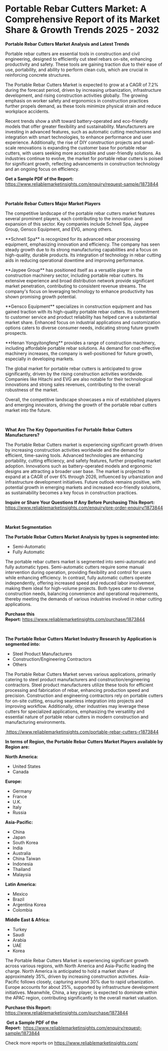 <p><h1>Portable Rebar Cutters Market: A Comprehensive Report of its Market Share & Growth Trends 2025 - 2032</h1></p><p><strong>Portable Rebar Cutters Market Analysis and Latest Trends</strong></p>
<p><p>Portable rebar cutters are essential tools in construction and civil engineering, designed to efficiently cut steel rebars on-site, enhancing productivity and safety. These tools are gaining traction due to their ease of use, portability, and ability to perform clean cuts, which are crucial in reinforcing concrete structures.</p><p>The Portable Rebar Cutters Market is expected to grow at a CAGR of 7.2% during the forecast period, driven by increasing urbanization, infrastructure development, and rising construction activities globally. The growing emphasis on worker safety and ergonomics in construction practices further propels demand, as these tools minimize physical strain and reduce workplace accidents.</p><p>Recent trends show a shift toward battery-operated and eco-friendly models that offer greater flexibility and sustainability. Manufacturers are investing in advanced features, such as automatic cutting mechanisms and integration with smart technologies, to enhance performance and user experience. Additionally, the rise of DIY construction projects and small-scale renovations is expanding the customer base for portable rebar cutters, with users seeking more accessible and user-friendly solutions. As industries continue to evolve, the market for portable rebar cutters is poised for significant growth, reflecting advancements in construction technology and an ongoing focus on efficiency.</p></p>
<p><strong>Get a Sample PDF of the Report:&nbsp;</strong> <a href="https://www.reliablemarketinsights.com/enquiry/request-sample/1873844?utm_campaign=2102&utm_medium=2&utm_source=Github&utm_content=ia&utm_term=02032025&utm_id=portable-rebar-cutters">https://www.reliablemarketinsights.com/enquiry/request-sample/1873844</a></p>
<p>&nbsp;</p>
<p><strong>Portable Rebar Cutters Major Market Players</strong></p>
<p><p>The competitive landscape of the portable rebar cutters market features several prominent players, each contributing to the innovation and expansion of this sector. Key companies include Schnell Spa, Jaypee Group, Gensco Equipment, and EVG, among others.</p><p>**Schnell Spa** is recognized for its advanced rebar processing equipment, emphasizing innovation and efficiency. The company has seen steady growth due to its strong manufacturing capabilities and a focus on high-quality, durable products. Its integration of technology in rebar cutting aids in reducing operational downtime and improving performance.</p><p>**Jaypee Group** has positioned itself as a versatile player in the construction machinery sector, including portable rebar cutters. Its extensive experience and broad distribution network provide significant market penetration, contributing to consistent revenue streams. The company's focus on leveraging technology to enhance productivity has shown promising growth potential.</p><p>**Gensco Equipment** specializes in construction equipment and has gained traction with its high-quality portable rebar cutters. Its commitment to customer service and product reliability has helped carve a substantial market share. Enhanced focus on industrial applications and customization options caters to diverse consumer needs, indicating strong future growth prospects.</p><p>**Henan Yongyitongfeng** provides a range of construction machinery, including affordable portable rebar solutions. As demand for cost-effective machinery increases, the company is well-positioned for future growth, especially in developing markets.</p><p>The global market for portable rebar cutters is anticipated to grow significantly, driven by the rising construction activities worldwide. Companies like Hitachi and EVG are also notable for their technological innovations and strong sales revenues, contributing to the overall robustness of the market.</p><p>Overall, the competitive landscape showcases a mix of established players and emerging innovators, driving the growth of the portable rebar cutters market into the future.</p></p>
<p>&nbsp;</p>
<p><strong>What Are The Key Opportunities For Portable Rebar Cutters Manufacturers?</strong></p>
<p><p>The Portable Rebar Cutters market is experiencing significant growth driven by increasing construction activities worldwide and the demand for efficient, time-saving tools. Advanced technologies are enhancing portability, cutting efficiency, and safety features, further propelling market adoption. Innovations such as battery-operated models and ergonomic designs are attracting a broader user base. The market is projected to expand at a CAGR of over 6% through 2026, influenced by urbanization and infrastructure development initiatives. Future outlook remains positive, with potential growth in emerging markets and increased eco-friendly solutions, as sustainability becomes a key focus in construction practices.</p></p>
<p><strong>Inquire or Share Your Questions If Any Before Purchasing This Report:</strong> <a href="https://www.reliablemarketinsights.com/enquiry/pre-order-enquiry/1873844?utm_campaign=2102&utm_medium=2&utm_source=Github&utm_content=ia&utm_term=02032025&utm_id=portable-rebar-cutters">https://www.reliablemarketinsights.com/enquiry/pre-order-enquiry/1873844</a></p>
<p>&nbsp;</p>
<p><strong>Market Segmentation</strong></p>
<p><strong>The Portable Rebar Cutters Market Analysis by types is segmented into:</strong></p>
<p><ul><li>Semi-Automatic</li><li>Fully Automatic</li></ul></p>
<p><p>The portable rebar cutters market is segmented into semi-automatic and fully automatic types. Semi-automatic cutters require some manual intervention during operation, providing flexibility and control for users while enhancing efficiency. In contrast, fully automatic cutters operate independently, offering increased speed and reduced labor involvement, making them ideal for high-volume projects. Both types cater to diverse construction needs, balancing convenience and operational requirements, thereby meeting the demands of various industries involved in rebar cutting applications.</p></p>
<p><strong>Purchase this Report:&nbsp;</strong><a href="https://www.reliablemarketinsights.com/purchase/1873844?utm_campaign=2102&utm_medium=2&utm_source=Github&utm_content=ia&utm_term=02032025&utm_id=portable-rebar-cutters">https://www.reliablemarketinsights.com/purchase/1873844</a></p>
<p>&nbsp;</p>
<p><strong>The Portable Rebar Cutters Market Industry Research by Application is segmented into:</strong></p>
<p><ul><li>Steel Product Manufacturers</li><li>Construction/Engineering Contractors</li><li>Others</li></ul></p>
<p><p>The Portable Rebar Cutters Market serves various applications, primarily catering to steel product manufacturers and construction/engineering contractors. Steel product manufacturers utilize these tools for efficient processing and fabrication of rebar, enhancing production speed and precision. Construction and engineering contractors rely on portable cutters for on-site cutting, ensuring seamless integration into projects and improving workflow. Additionally, other industries may leverage these cutters for specialized applications, emphasizing the versatility and essential nature of portable rebar cutters in modern construction and manufacturing environments.</p></p>
<p><a href="https://www.reliablemarketinsights.com/portable-rebar-cutters-r1873844?utm_campaign=2102&utm_medium=2&utm_source=Github&utm_content=ia&utm_term=02032025&utm_id=portable-rebar-cutters">&nbsp;https://www.reliablemarketinsights.com/portable-rebar-cutters-r1873844</a></p>
<p><strong>In terms of Region, the Portable Rebar Cutters Market Players available by Region are:</strong></p>
<p>
    <p> <strong> North America: </strong>
        <ul>
            <li>United States</li>
            <li>Canada</li>
        </ul>
        </p> 
    <p> <strong> Europe: </strong>
        <ul>
            <li>Germany</li>
            <li>France</li>
            <li>U.K.</li>
            <li>Italy</li>
            <li>Russia</li>
        </ul>
        </p> 
    <p> <strong> Asia-Pacific: </strong>
        <ul>
            <li>China</li>
            <li>Japan</li>
            <li>South Korea</li>
            <li>India</li>
            <li>Australia</li>
            <li>China Taiwan</li>
            <li>Indonesia</li>
            <li>Thailand</li>
            <li>Malaysia</li>
        </ul>
        </p> 
    <p> <strong> Latin America: </strong>
        <ul>
            <li>Mexico</li>
            <li>Brazil</li>
            <li>Argentina Korea</li>
            <li>Colombia</li>
        </ul>
        </p> 
    <p> <strong> Middle East & Africa: </strong>
        <ul>
            <li>Turkey</li>
            <li>Saudi</li>
            <li>Arabia</li>
            <li>UAE</li>
            <li>Korea</li>
        </ul>
    </p>
    </p>
<p><p>The Portable Rebar Cutters Market is experiencing significant growth across various regions, with North America and Asia-Pacific leading the charge. North America is anticipated to hold a market share of approximately 35%, driven by increasing construction activities. Asia-Pacific follows closely, capturing around 30% due to rapid urbanization. Europe accounts for about 25%, supported by infrastructure development initiatives. Meanwhile, China, a key player, is expected to dominate within the APAC region, contributing significantly to the overall market valuation.</p></p>
<p><strong>Purchase this Report: </strong><a href="https://www.reliablemarketinsights.com/purchase/1873844?utm_campaign=2102&utm_medium=2&utm_source=Github&utm_content=ia&utm_term=02032025&utm_id=portable-rebar-cutters">https://www.reliablemarketinsights.com/purchase/1873844</a></p>
<p>&nbsp;<strong>Get a Sample PDF of the Report:&nbsp;&nbsp;</strong><a href="https://www.reliablemarketinsights.com/enquiry/request-sample/1873844?utm_campaign=2102&utm_medium=2&utm_source=Github&utm_content=ia&utm_term=02032025&utm_id=portable-rebar-cutters">https://www.reliablemarketinsights.com/enquiry/request-sample/1873844</a></p>
<p><strong></strong></p>
<p>Check more reports on <a href="https://www.reliablemarketinsights.com/?utm_campaign=2102&utm_medium=2&utm_source=Github&utm_content=ia&utm_term=02032025&utm_id=portable-rebar-cutters">https://www.reliablemarketinsights.com/</a></p>